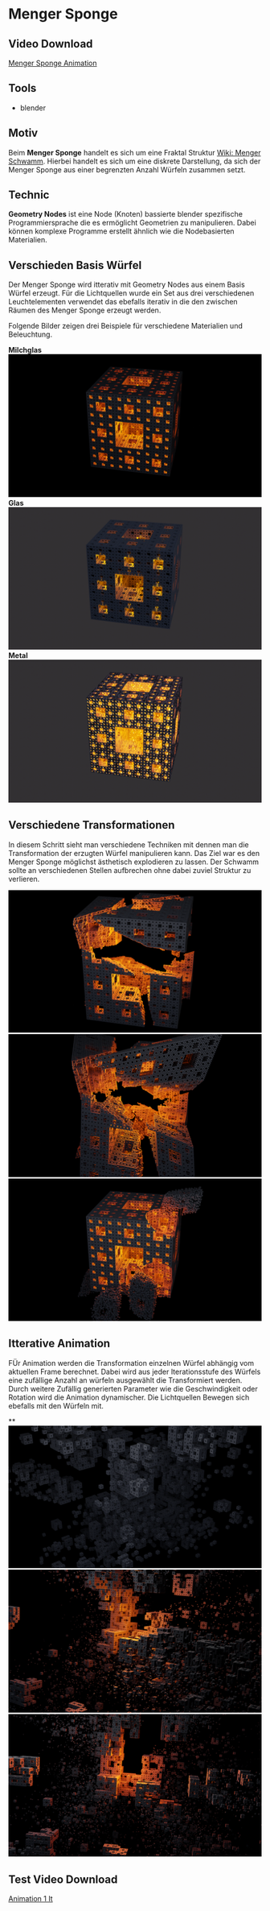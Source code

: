 # Menger Sponge
## Video Download
[Menger Sponge Animation](https://github.com/LeoFelice/ArtWork/raw/main/MengerSponge/Video/SpongeFin.mp4)

## Tools
- blender

## Motiv
Beim  **Menger Sponge** handelt es sich um eine Fraktal Struktur [Wiki: Menger Schwamm](https://de.wikipedia.org/wiki/Menger-Schwamm). 
Hierbei handelt es sich um eine diskrete Darstellung, da sich der Menger Sponge aus einer begrenzten Anzahl Würfeln zusammen setzt.

## Technic
**Geometry Nodes** 
ist eine Node (Knoten) bassierte blender spezifische Programmiersprache die es ermöglicht Geometrien zu manipulieren. Dabei können komplexe Programme erstellt ähnlich wie die Nodebasierten Materialien.

## Verschieden Basis Würfel  
Der Menger Sponge wird itterativ mit Geometry Nodes aus einem Basis Würfel erzeugt. Für die Lichtquellen wurde ein Set aus drei verschiedenen Leuchtelementen verwendet das ebefalls iterativ in die den zwischen Räumen des Menger Sponge erzeugt werden. 

Folgende Bilder zeigen drei Beispiele für verschiedene Materialien und Beleuchtung. 

**Milchglas**
![Menger Sponge](https://github.com/LeoFelice/ArtWork/blob/main/MengerSponge/Images/Render03.png?raw=true)
**Glas**
![Menger Sponge](https://github.com/LeoFelice/ArtWork/blob/main/MengerSponge/Images/Render01.png?raw=true)
**Metal**
![Menger Sponge](https://github.com/LeoFelice/ArtWork/blob/main/MengerSponge/Images/Render02.png?raw=true)

## Verschiedene Transformationen
In diesem Schritt sieht man verschiedene Techniken mit dennen man die Transformation der erzugten Würfel manipulieren kann. 
Das Ziel war es den Menger Sponge möglichst ästhetisch explodieren zu lassen. Der Schwamm sollte an verschiedenen Stellen aufbrechen ohne dabei zuviel Struktur zu verlieren. 

![Menger Sponge](https://github.com/LeoFelice/ArtWork/blob/main/MengerSponge/Images/Render04.png?raw=true)
![Menger Sponge](https://github.com/LeoFelice/ArtWork/blob/main/MengerSponge/Images/Render05.png?raw=true)
![Menger Sponge](https://github.com/LeoFelice/ArtWork/blob/main/MengerSponge/Images/Render06.png?raw=true)

## Itterative Animation
FÜr Animation werden die Transformation einzelnen Würfel abhängig vom aktuellen Frame berechnet. Dabei wird aus jeder Iterationsstufe des Würfels eine zufällige Anzahl an würfeln ausgewählt die Transformiert werden. Durch weitere Zufällig generierten Parameter wie die Geschwindigkeit oder Rotation wird die Animation dynamischer. Die Lichtquellen Bewegen sich ebefalls mit den Würfeln mit. 

**
![Menger Sponge](https://github.com/LeoFelice/ArtWork/blob/main/MengerSponge/Images/renderCubeAnim.png?raw=true)
![Menger Sponge](https://github.com/LeoFelice/ArtWork/blob/main/MengerSponge/Images/renderCubeAnimBigLight.png?raw=true)
![Menger Sponge](https://github.com/LeoFelice/ArtWork/blob/main/MengerSponge/Images/renderCubeAnimwith%20light.png?raw=true)

## Test Video Download
[Animation 1 It](https://github.com/LeoFelice/ArtWork/blob/main/MengerSponge/Video/SpongeFin.mp4)
